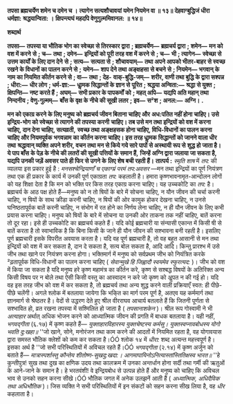 **तपसा ब्रह्मचर्येण शमेन च दमेन च ।** **त्यागेन सत्यशौचावयां यमेन नियमेन वा ॥ १३॥** **देहवाग्बुद्धिजं धीरा धर्मज्ञा: श्रद्धयान्विता: ।** **क्षिपन्त्यघं महदपि वेणुगुल्ममिवानल: ॥ १४॥** 

**शब्दार्थ** 

**तपसा—** **तपस्या या भौतिक भोग का स्वेच्छा से तिरस्कार द्वारा** **; ब्रह्मचर्येण—** **ब्रह्मचर्य द्वारा** **; शमेन—** **मन को वश में करने** **से** **; च—** **तथा** **; दमेन—** **इन्द्रियों को पूरी तरह वश में करने से** **; च—** **भी** **; त्यागेन—** **स्वेच्छा से उत्तम कार्यों के लिए दान देने** **से** **; सत्य—** **सत्यता से** **; शौचावयाम्—** **तथा अपने आपको भीतर-बाहर से स्वच्छ रखने के विधानों का पालन करने से** **;** **यमेन—** **शाप देने तथा अङ्क्षहसा से बचने से** **; नियमेन—** **भगवान् के नाम का नियमित कीर्तन करने से** **; वा—** **तथा** **; देह-** **वाक्-बुद्धि-जम्—** **शरीर, वाणी तथा बुद्धि के द्वारा सश्पन्न** **; धीरा:—** **धीर लोग** **; धर्म-ज्ञा:—** **धाॢमक सिद्धान्तों के ज्ञान से** **पूरित** **; श्रद्धया अन्विता:—** **श्रद्धा से युक्त** **; क्षिपन्ति—** **नष्ट करते हैं** **; अघम्—** **सभी प्रकार के पापकर्मों को** **; महत् अपि—** **यद्यपि अति महान् तथा निन्दनीय** **; वेणु-गुल्मम्—** **बाँस के वृक्ष के नीचे की सूखी लतर** **; इव—** **स²श** **; अनल:—** **अग्नि।** **.** 

**मन को एकाग्र करने के लिए मनुष्य को ब्रह्मचर्य जीवन बिताना चाहिए और** **अध:पतित नहीं होना चाहिए। उसे इन्द्रिय-भोग को स्वेच्छा से त्यागने की तपस्या करनी** **चाहिए। तब उसे मन तथा इन्द्रियों को वश में करना चाहिए, दान देना चाहिए, सत्यव्रती,** **स्वच्छ तथा अङ्क्षहसक होना चाहिए, विधि-विधानों का पालन करना चाहिए और नियमपूर्वक** **भगवन्नाम का कीर्तन करना चाहिए। इस तरह धाॢमक सिद्धान्तों को जानने वाला धीर तथा** **श्रद्धावान् व्यक्ति अपने शरीर, वचन तथा मन से किये गये सारे पापों से अस्थायी रूप से** **शुद्ध हो जाता है। ये पाप बाँस के पेड़ के नीचे की लतरों की सूखी पत्तियों के समान हैं,** **जिन्हें अग्नि द्वारा जलाया जा सकता है, यद्यपि उनकी जड़ें अवसर पाते ही फिर से उगने के** **लिए शेष बची रहती हैं।** **तात्पर्य :** *स्मृति शाष* में *तप:* की व्यालया इस प्रकार हुई है : *मनसश्चेन्द्रियाणाँ च एकाग्य्रं परमं* *तप:अवसर* —मन तथा इन्द्रियों का पूर्ण नियंत्रण तथा एक ही प्रकार के कार्य में उनकी पूर्ण एकाग्रता *तप:* कहलाती है। हमारा कृष्णभावनामृत-आन्दोलन लोगों को यह शिक्षा देता है कि मन को भक्ति पर किस तरह एकाग्र करना चाहिए। यह उच्चकोटि का *तप:* है। ब्रह्मचर्य के आठ पक्ष होते हैं—मनुष्य को न तो षियों के बारे में सोचना चाहिए, न यौन जीवन की चर्चा करनी चाहिए, न षियों के साथ क्रीडा करनी चाहिए, न षियों की ओर कामुक होकर देखना चाहिए, न उनसे घनिष्ठतापूर्वक बातें करनी चाहिए, न संभोग में रत होने का निर्णय लेना चाहिए, न ही यौन जीवन के लिए कभी प्रयास करना चाहिए। मनुष्य को षियों के बारे में सोचना या उनकी ओर ताकना तक नहीं चाहिए, बातें करना तो दूर रहा। इसे ही उच्चकोटि का ब्रह्मचर्य कहते हैं। यदि कोई ब्रह्मचारी या संन्यासी एकान्त में किसी षी से बातें करता है तो स्वाभाविक है कि बिना किसी के जाने ही यौन जीवन की सश्भावना बनी रहती है। इसलिए पूर्ण ब्रह्मचारी इसके विपरीत अवयास करता है। यदि वह पूर्ण ब्रह्मचारी है, तो वह बहुत आसानी से मन तथा इन्द्रियों को वश में कर सकता है, दान दे सकता है, सत्य बोल सकता है, आदि आदि। किन्तु प्रारश्भ में उसे जीभ तथा खाने पर नियंत्रण करना होगा। भक्तिमार्ग में मनुष्य को सर्वप्रथम जीभ को नियंत्रित करके ²ढ़तापूर्वक विधि-विधानों का पालन करना चाहिए ( *सेवान्मुखे हि जिह्वादौ स्वयमेव स्फुरत्यद:* )। जीभ को वश में किया जा सकता है यदि मनुष्य हरे कृष्ण महामंत्र का कीर्तन करे, कृष्ण से सश्बद्ध विषयों के अतिरिक्त अन्य किसी विषय पर न बोले तथा ऐसी किसी वस्तु का आस्वादन न करे जो कृष्ण को अॢपत न की गई हो। यदि वह इस तरह जीभ को वश में कर सकता है, तो ब्रह्मचर्य तथा अन्य शुद्ध करने वाली प्रक्रियाएँ स्वत: ही पीछे-पीछे चलेंगी। अगले श्लोक में बतलाया जायेगा कि भकि्त का मार्ग परम पूर्ण है, अतएव यह कर्ममार्ग तथा ज्ञानमार्ग से श्रेष्ठतर है। वेदों से उद्धरण देते हुए श्रील वीरराघव आचार्य बतलाते हैं कि जितनी पूर्णता से सश्भावित हो, व्रत रखना तपस्या में सश्मिलित हो जाता है ( *तपसानाशकेन* )। श्रील रूप गोस्वामी ने भी *अत्याहार* अर्थात् अधिक भोजन करने को आध्यात्मिक जीवन की प्रगति में बाधक बतलाया है। यही नहीं, *भगवद्गीता* (६.१७) में कृष्ण कहते हैं— *युक्ताहारविहारस्य युक्तचेष्टस्य कर्मसु।* *युक्तस्वप्नावबोधस्य योगो भवति दु:खहा॥* ''जो खाने, सोने, मनोरंजन तथा काम करने की आदतों में नियमित रहता है, वह योगावयास द्वारा समस्त भौतिक क्लेशों को कम कर सकता है।ÓÓ श्लोक १४ में *धीरा:* शब्द अत्यन्त महत्त्वपूर्ण है। इसका अर्थ है ''जो सभी परिस्थितियों में अविचल रहते हैं।ÓÓ *भगवद्गीता* (२.१४) में कृष्ण अर्जुन को बताते हैं— *मात्रास्पर्शास्तु कौन्तेय शीतोष्ण-सुखदु:खदा:।* *आगमापायिनोऽनित्यास्तांस्तितिक्षस्व भारत॥* ''हे कुन्तीपुत्र! सुख तथा दुख का क्षणिक उदय तथा कालक्रम में उनका अन्तर्धान होना सर्दी तथा गर्मी की ऋतुओं के आने-जाने के समान है। हे भरतवंशी! वे इन्द्रियबोध से उत्पन्न होते हैं और मनुष्य को चाहिए कि अविचल भाव से उनको सहन करना सीखे।ÓÓ भौतिक जगत में अनेक उलझनें आती हैं ( *अध्यात्मिक, अधिदैविक तथा अधिभौतिक* )। जिस व्यक्ति ने सभी परिस्थितियों में इन संकटों को सहन करना सीख लिया है, वह *धीर* कहलाता है।  